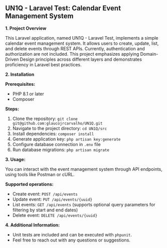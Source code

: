 ## UN1Q - Laravel Test: Calendar Event Management System

**1. Project Overview**

This Laravel application, named UN1Q - Laravel Test, implements a simple calendar event management system. It allows users to create, update, list, and delete events through REST APIs. Currently, authentication and authorization are not included. This project emphasizes applying Domain-Driven Design principles across different layers and demonstrates proficiency in Laravel best practices.

**2. Installation**

**Prerequisites:**

- PHP 8.1 or later
- Composer

**Steps:**

1. Clone the repository: `git clone git@github.com:glaucojrcarvalho/UN1Q.git`
2. Navigate to the project directory: `cd UN1Q/src`
3. Install dependencies: `composer install`
4. Generate application key: `php artisan key:generate`
5. Configure database connection in `.env` file
6. Run database migrations: `php artisan migrate`

**3. Usage:**

You can interact with the event management system through API endpoints, using tools like Postman or cURL.

**Supported operations:**

- Create event: `POST /api/events`
- Update event: `PUT /api/events/{uuid}`
- List events: `GET /api/events` (supports optional query parameters for filtering by start and end dates)
- Delete event: `DELETE /api/events/{uuid}`


**4. Additional Information:**

- Unit tests are included and can be executed with `phpunit`.
- Feel free to reach out with any questions or suggestions.
